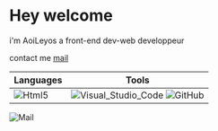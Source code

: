 <h1> Hey welcome</h1>
<p>
 i'm AoiLeyos a front-end dev-web developpeur
</p>

<p>
 contact me <a href="mailto:romdz01@gmail.com" target="_blank">mail</a>
</p>
 


<table>
 <thead>
  <tr>
   <th>Languages</th>
   <th>Tools</th>
  </tr>
 </thead>
<tbody>
 <tr>
  <td><img alt="Html5" src="https://img.shields.io/badge/Html5-Css-blue?logo=html5&labelColor=orange"> </td>
  <td>
   <img alt="Visual_Studio_Code" src="https://img.shields.io/badge/Visual%20studio%20code-navy?logo=Visual%20Studio%20Code">
   <img alt="GitHub" src="https://img.shields.io/badge/Git%20Hub-%23000000?style=plastic&logo=Github">
  </td>

  
 </tr>
</tbody>
</table>


![Mail](https://img.shields.io/badge/Mail-romdz01%40gmail.com-blue)


